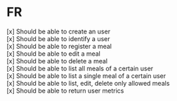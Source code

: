 # FR

[x] Should be able to create an user  
[x] Should be able to identify a user  
[x] Should be able to register a meal  
[x] Should be able to edit a meal  
[x] Should be able to delete a meal  
[x] Should be able to list all meals of a certain user  
[x] Should be able to list a single meal of a certain user  
[x] Should be able to list, edit, delete only allowed meals  
[x] Should be able to return user metrics  
